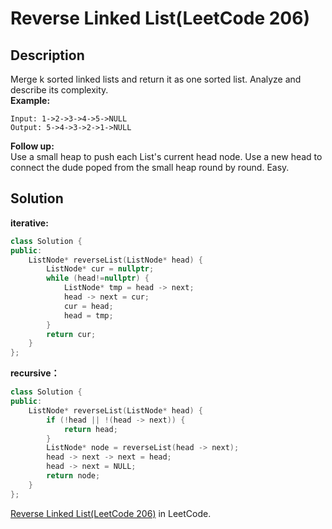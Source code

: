 # Reverse Linked List(LeetCode 206)  
## Description
Merge k sorted linked lists and return it as one sorted list. Analyze and describe its complexity.   
__Example:__  
```
Input: 1->2->3->4->5->NULL
Output: 5->4->3->2->1->NULL
```
__Follow up:__  
Use a small heap to push each List's current head node. Use a new head to connect the dude poped from the small heap round by round. Easy.  
## Solution
__iterative:__
```cpp
class Solution {
public:
    ListNode* reverseList(ListNode* head) {
        ListNode* cur = nullptr;
        while (head!=nullptr) {
            ListNode* tmp = head -> next;
            head -> next = cur;
            cur = head;
            head = tmp;
        }
        return cur;
    }
};
```
__recursive：__
```cpp
class Solution {
public:
    ListNode* reverseList(ListNode* head) {
        if (!head || !(head -> next)) {
            return head;
        }
        ListNode* node = reverseList(head -> next);
        head -> next -> next = head;
        head -> next = NULL;
        return node;
    }
};
```
[Reverse Linked List(LeetCode 206)](https://leetcode.com/problems/reverse-linked-list/) in LeetCode.